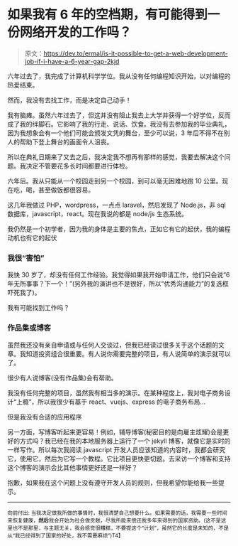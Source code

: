 # 如果我有 6 年的空档期，有可能得到一份网络开发的工作吗？

> 原文：<https://dev.to/ermal/is-it-possible-to-get-a-web-development-job-if-i-have-a-6-year-gap-2kjd>

六年过去了，我完成了计算机科学学位。我从没有任何编程知识开始，以对编程的热爱结束。

然而，我没有去找工作，而是决定自己动手！

我有脑瘫。虽然六年过去了，但这并没有阻止我去上大学并获得一个好学位，反而成了我的绊脚石。它影响了我的行走、说话、饮食。我没有去参加我的毕业典礼，因为我想象会有一个他们可能会颁发文凭的舞台，至少可以说，3 年后不得不在别人的帮助下登上舞台的画面令人沮丧。

所以在典礼日期来了又去之后，我决定我不想再有那样的感觉，我要去解决这个问题。我决定不管要花多长时间都要进行体检。

六年后。我从只能从一个校园走到另一个校园，到可以毫无困难地跑 10 公里。现在吃，喝，甚至做饭都很容易。

这几年我做过 PHP，wordpress，一点点 laravel，然后发现了 Node.js，非 sql 数据库，javascript，react。现在我说的都是 node/js 生态系统。

我仍然是一个初学者，因为我的身体是主要的焦点，正如它有它的起伏，我的编程动机也有它的起伏

### 我很“害怕”

我快 30 岁了，却没有任何工作经验。我觉得如果我开始申请工作，他们只会说“6 年无所事事？下一个！”(另外我的演讲也不是很好，所以“优秀沟通能力”的复选框吓死我了)。

我有可能找到工作吗？

### 作品集或博客

虽然我还没有亲自申请或与任何人交谈过，但我已经读过很多关于这个话题的文章。我知道投资组合很重要。有人说你需要完整的项目，有人说简单的演示就可以了。

很少有人说博客(没有作品集)会有帮助。

我没有任何完整的项目，虽然我有相当多的演示。在某种程度上，我对电子商务设计“上瘾”，所以我很少有基于 react、vuejs、express 的电子商务布局...

但是我没有合适的应用程序

另一方面，写博客听起来更容易！例如，辅导博客(秘密目的是向雇主炫耀)会是更好的方式吗？我已经在我的本地服务器上运行了一个 jekyll 博客，就像它是实时的一样写作。所以每次我阅读 javascript 开发人员应该知道的内容时，我都会研究它，使用它，然后为它写一个教程。它比项目更快更切题。去采访一个博客和支持这个博客的演示会比其他事情更好还是一样好？

抱歉，如果我在这个问题上没有遵守开发人员的规则，但我希望你能给我一些提示。

* * *

<small>向前付出:
当我决定做我所做的事情时，我很清楚自己想要什么。如果需要的话，我需要一些时间来恢复健康，**然后**我会开始为社会做贡献，尽我所能来偿还我多年来得到的国家资助。(这不是这里也不是那里，与主题无关，我会感觉很糟糕，不要提这个“计划”，虽然它的长度是未知的，不是从“我已经得到了国家的好处，我不需要麻烦”)T4】</small>